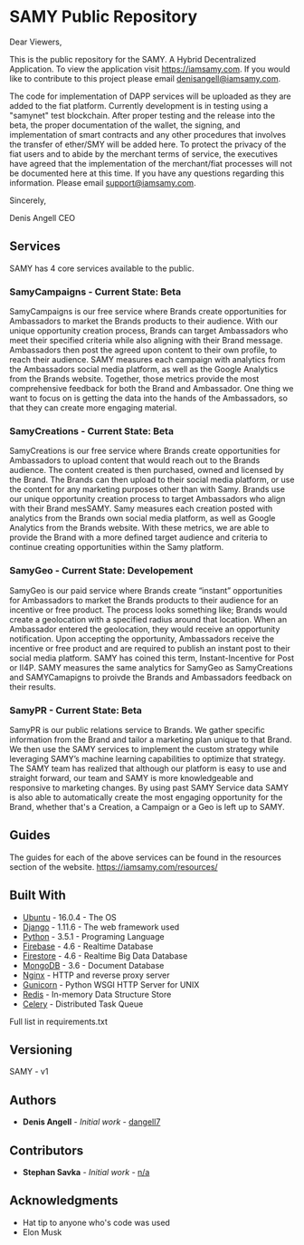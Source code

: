 # SAMY Public Repository

Dear Viewers,


This is the public repository for the SAMY. A Hybrid Decentralized Application. To view the application visit https://iamsamy.com. If you would like to contribute to this project please email denisangell@iamsamy.com. 

The code for implementation of DAPP services will be uploaded as they are added to the fiat platform. Currently development is in testing using a "samynet" test blockchain. After proper testing and the release into the beta, the proper documentation of the wallet, the signing, and implementation of smart contracts and any other procedures that involves the transfer of ether/SMY will be added here. To protect the privacy of the fiat users and to abide by the merchant terms of service, the executives have agreed that the implementation of the merchant/fiat processes will not be documented here at this time. If you have any questions regarding this information. Please email support@iamsamy.com.

Sincerely,

Denis Angell
CEO

## Services

SAMY has 4 core services available to the public.

### SamyCampaigns - Current State: Beta

SamyCampaigns is our free service where Brands create opportunities for Ambassadors to market the Brands products to their audience. With our unique opportunity creation process, Brands can target Ambassadors who meet their specified criteria while also aligning with their Brand message. Ambassadors then post the agreed upon content to their own profile, to reach their audience. SAMY measures each campaign with analytics from the Ambassadors social media platform, as well as the Google Analytics from the Brands website. Together, those metrics provide the most comprehensive feedback for both the Brand and Ambassador. One thing we want to focus on is getting the data into the hands of the Ambassadors, so that they can create more engaging material.

### SamyCreations - Current State: Beta

SamyCreations is our free service where Brands create opportunities for Ambassadors to upload content that would reach out to the Brands audience. The content created is then purchased,  owned and licensed by the Brand. The Brands can then upload to their social media platform, or use the content for any marketing purposes other than with Samy. Brands use our unique opportunity creation process to target Ambassadors who align with their Brand mesSAMY. Samy measures each creation posted with analytics from the Brands own social media platform, as well as Google Analytics from the Brands website. With these metrics, we are able to provide the Brand with a more defined target audience and criteria to continue creating opportunities within the Samy platform. 

### SamyGeo - Current State: Developement

SamyGeo is our paid service where Brands create “instant” opportunities for Ambassadors to market the Brands products to their audience for an incentive or free product. The process looks something like; Brands would create a geolocation with a specified radius around that location. When an Ambassador entered the geolocation, they would receive an opportunity notification. Upon accepting the opportunity, Ambassadors receive the incentive or free product and are required to publish an instant post to their social media platform. SAMY has coined this term, Instant-Incentive for Post or II4P. SAMY measures the same analytics for SamyGeo as SamyCreations and SAMYCamapigns to proivde the Brands and Ambassadors feedback on their results. 

### SamyPR - Current State: Beta

SamyPR is our public relations service to Brands. We gather specific information from the Brand and tailor a marketing plan unique to that Brand. We then use the SAMY services to implement the custom strategy while leveraging SAMY’s machine learning capabilities to optimize that strategy. The SAMY team has realized that although our platform is easy to use and straight forward, our team and SAMY is more knowledgeable and responsive to marketing changes. By using past SAMY Service data SAMY is also able to automatically create the most engaging opportunity for the Brand, whether that's a Creation, a Campaign or a Geo is left up to SAMY.

## Guides

The guides for each of the above services can be found in the resources section of the website. https://iamsamy.com/resources/

## Built With

* [Ubuntu](https://www.ubuntu.com/) - 16.0.4 - The OS
* [Django](https://www.djangoproject.com/) - 1.11.6 - The web framework used
* [Python](https://www.python.org/download/releases/3.5.1/) - 3.5.1 - Programing Language
* [Firebase](https://firebase.google.com/) - 4.6 - Realtime Database
* [Firestore](https://firebase.google.com/docs/firestore/) - 4.6 - Realtime Big Data Database
* [MongoDB](https://www.mongodb.com/) - 3.6 - Document Database
* [Nginx](https://nginx.org/en/) - HTTP and reverse proxy server
* [Gunicorn](https://github.com/benoitc/gunicorn) - Python WSGI HTTP Server for UNIX
* [Redis](https://redis.io/) - In-memory Data Structure Store
* [Celery](https://github.com/celery/celery) - Distributed Task Queue

Full list in requirements.txt

## Versioning

SAMY - v1

## Authors

* **Denis Angell** - *Initial work* - [dangell7](https://github.com/dangell7)

## Contributors

* **Stephan Savka** - *Initial work* - [n/a](https://github.com/)

## Acknowledgments

* Hat tip to anyone who's code was used
* Elon Musk